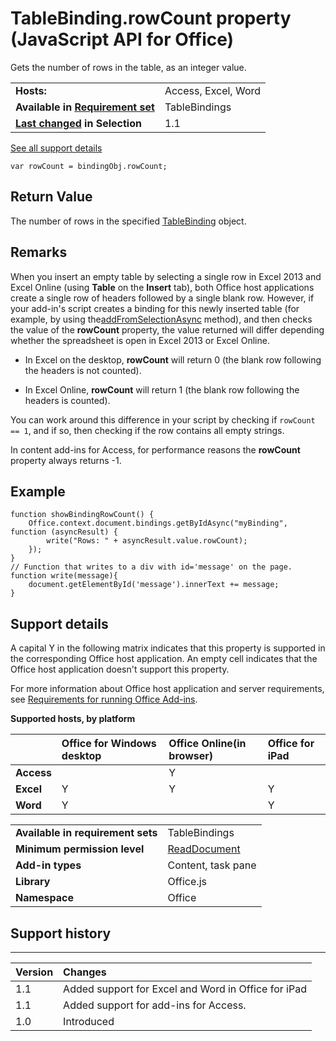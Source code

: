 
# TableBinding.rowCount property (JavaScript API for Office)
Gets the number of rows in the table, as an integer value.

|||
|:-----|:-----|
|**Hosts:**|Access, Excel, Word|
|**Available in [Requirement set](http://msdn.microsoft.com/library/6b6702f2-b0a5-46ab-a356-8dda897ca8ae%28Office.15%29.aspx)**|TableBindings|
|**[Last changed](#bk_history) in Selection**|1.1|
[See all support details](#bk_support)

```
var rowCount = bindingObj.rowCount;
```


## Return Value

The number of rows in the specified [TableBinding](../reference/shared/binding-object/tablebinding-object/tablebinding-object.md) object.


## Remarks

When you insert an empty table by selecting a single row in Excel 2013 and Excel Online (using  **Table** on the **Insert** tab), both Office host applications create a single row of headers followed by a single blank row. However, if your add-in's script creates a binding for this newly inserted table (for example, by using the[addFromSelectionAsync](../reference/shared/bindings-object/addfromselectionasync-method.md) method), and then checks the value of the **rowCount** property, the value returned will differ depending whether the spreadsheet is open in Excel 2013 or Excel Online.


- In Excel on the desktop,  **rowCount** will return 0 (the blank row following the headers is not counted).
    
- In Excel Online,  **rowCount** will return 1 (the blank row following the headers is counted).
    
You can work around this difference in your script by checking if  `rowCount == 1`, and if so, then checking if the row contains all empty strings.

In content add-ins for Access, for performance reasons the  **rowCount** property always returns -1.


## Example




```
function showBindingRowCount() {
    Office.context.document.bindings.getByIdAsync("myBinding", function (asyncResult) {
        write("Rows: " + asyncResult.value.rowCount);
    });
}
// Function that writes to a div with id='message' on the page.
function write(message){
    document.getElementById('message').innerText += message; 
}
```




## Support details
<a name="bk_support"> </a>

A capital Y in the following matrix indicates that this property is supported in the corresponding Office host application. An empty cell indicates that the Office host application doesn't support this property.

For more information about Office host application and server requirements, see [Requirements for running Office Add-ins](http://msdn.microsoft.com/library/67340567-bb9a-498c-96d3-3f52f28c16bc%28Office.15%29.aspx).


**Supported hosts, by platform**


||**Office for Windows desktop**|**Office Online(in browser)**|**Office for iPad**|
|:-----|:-----|:-----|:-----|
|**Access**||Y||
|**Excel**|Y|Y|Y|
|**Word**|Y||Y|

|||
|:-----|:-----|
|**Available in requirement sets**|TableBindings|
|**Minimum permission level**|[ReadDocument](http://msdn.microsoft.com/library/da2efadc-4ebf-45fe-be39-397ac1eb1dbd%28Office.15%29.aspx)|
|**Add-in types**|Content, task pane|
|**Library**|Office.js|
|**Namespace**|Office|

## Support history
<a name="bk_history"> </a>


****


|**Version**|**Changes**|
|:-----|:-----|
|1.1|Added support for Excel and Word in Office for iPad|
|1.1|Added support for add-ins for Access.|
|1.0|Introduced|
